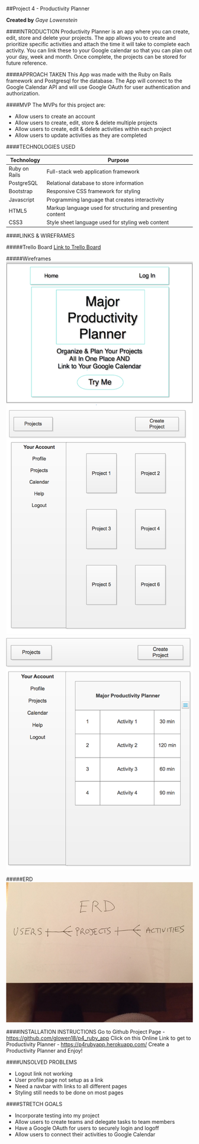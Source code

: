 ##Project 4 - Productivity Planner

**Created by** *Gaye Lowenstein*

####INTRODUCTION
Productivity Planner is an app where you can create, edit, store and delete your projects. The app allows you to create and prioritize specific activities and attach the time it will take to complete each activity. You can link these to your Google calendar so that you can plan out your day, week and month. Once complete, the projects can be stored for future reference.

####APPROACH TAKEN
This App was made with the Ruby on Rails framework and Postgresql for the database. The App will connect to the Google Calendar API and will use Google OAuth for user authentication and authorization.

####MVP
The MVPs for this project are:

* Allow users to create an account
* Allow users to create, edit, store & delete multiple projects
* Allow users to create, edit & delete activities within each project
* Allow users to update activities as they are completed


####TECHNOLOGIES USED

Technology  |  Purpose
----------  | ---------
Ruby on Rails | Full-stack web application framework     
PostgreSQL  | Relational database to store information
Bootstrap   | Responsive CSS framework for styling
Javascript  | Programming language that creates interactivity
HTML5       | Markup language used for structuring and presenting content
CSS3        | Style sheet language used for styling web content

####LINKS & WIREFRAMES

#####Trello Board
[Link to Trello Board](https://trello.com/b/3jzS8p46/project-4-major-productivity-planner)

#####Wireframes
![WireFrame](app/assets/Wireframe-Page-1.png)
![WireFrame](app/assets/wireframe-2.png)
![WireFrame](app/assets/wireframe-3.png)

#####ERD
![ERD](app/assets/erd.jpg)


####INSTALLATION INSTRUCTIONS
Go to Github Project Page - https://github.com/glowen18/p4_ruby_app
Click on this Online Link to get to Productivity Planner - https://p4rubyapp.herokuapp.com/
Create a Productivity Planner and Enjoy!

####UNSOLVED PROBLEMS

* Logout link not working
* User profile page not setup as a link
* Need a navbar with links to all different pages
* Styling still needs to be done on most pages

####STRETCH GOALS

* Incorporate testing into my project
* Allow users to create teams and delegate tasks to team members
* Have a Google OAuth for users to securely login and logoff
* Allow users to connect their activities to Google Calendar
